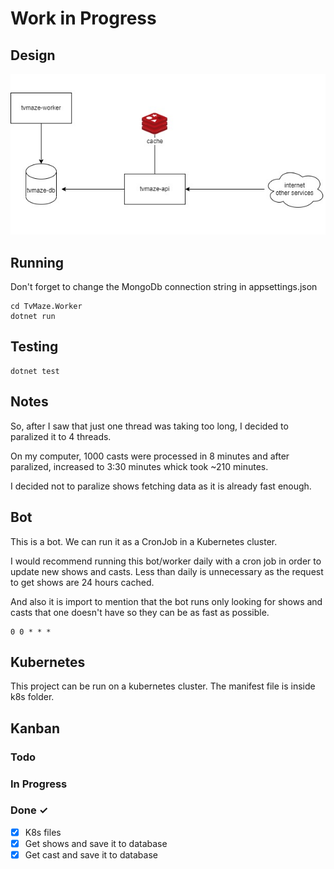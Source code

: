 # Work in Progress

## Design

![Design](docs/design.jfif)

## Running

Don't forget to change the MongoDb connection string in appsettings.json

```
cd TvMaze.Worker
dotnet run
```

## Testing

```
dotnet test
```

## Notes

So, after I saw that just one thread was taking too long, I decided to paralized it to 4 threads.

On my computer, 1000 casts were processed in 8 minutes and after paralized, increased to 3:30 minutes whick took ~210 minutes.

I decided not to paralize shows fetching data as it is already fast enough.

## Bot

This is a bot. We can run it as a CronJob in a Kubernetes cluster.

I would recommend running this bot/worker daily with a cron job in order to update new shows and casts. Less than daily is unnecessary as the request to get shows are 24 hours cached.

And also it is import to mention that the bot runs only looking for shows and casts that one doesn't have so they can be as fast as possible.

```
0 0 * * *
```

## Kubernetes

This project can be run on a kubernetes cluster. The manifest file is inside k8s folder.

## Kanban

### Todo

### In Progress

### Done ✓

- [x] K8s files
- [x] Get shows and save it to database
- [x] Get cast and save it to database
